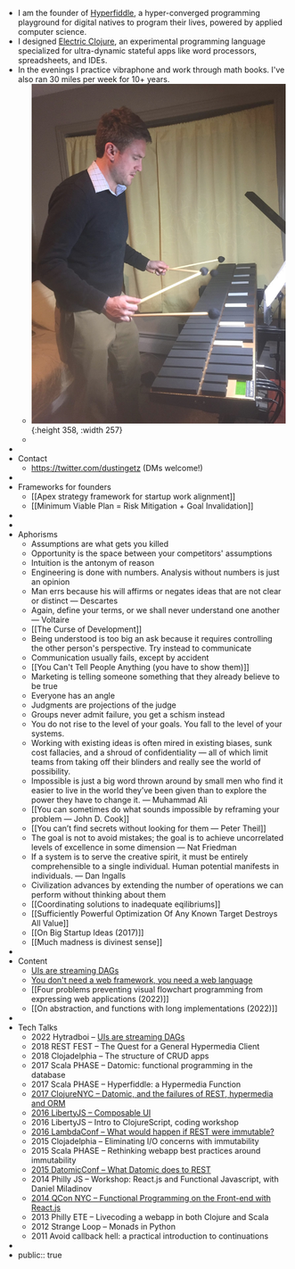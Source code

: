 - I am the founder of [Hyperfiddle](https://www.hyperfiddle.net/), a hyper-converged programming playground for digital natives to program their lives, powered by applied computer science.
- I designed [Electric Clojure](https://github.com/hyperfiddle/electric), an experimental programming language specialized for ultra-dynamic stateful apps like word processors, spreadsheets, and IDEs.
- In the evenings I practice vibraphone and work through math books. I've also ran 30 miles per week for 10+ years.
	- ![2016-vibraphone.jpg](../assets/2016-vibraphone_1677511165637_0.jpg){:height 358, :width 257}
	-
-
- Contact
	- https://twitter.com/dustingetz (DMs welcome!)
-
- Frameworks for founders
	- [[Apex strategy framework for startup work alignment]]
	- [[Minimum Viable Plan = Risk Mitigation + Goal Invalidation]]
-
-
- Aphorisms
	- Assumptions are what gets you killed
	- Opportunity is the space between your competitors' assumptions
	- Intuition is the antonym of reason
	- Engineering is done with numbers. Analysis without numbers is just an opinion
	- Man errs because his will affirms or negates ideas that are not clear or distinct — Descartes
	- Again, define your terms, or we shall never understand one another — Voltaire
	- [[The Curse of Development]]
	- Being understood is too big an ask because it requires controlling the other person's perspective. Try instead to communicate
	- Communication usually fails, except by accident
	- [[You Can't Tell People Anything (you have to show them)]]
	- Marketing is telling someone something that they already believe to be true
	- Everyone has an angle
	- Judgments are projections of the judge
	- Groups never admit failure, you get a schism instead
	- You do not rise to the level of your goals. You fall to the level of your systems.
	- Working with existing ideas is often mired in existing biases, sunk cost fallacies, and a shroud of confidentiality — all of which limit teams from taking off their blinders and really see the world of possibility.
	- Impossible is just a big word thrown around by small men who find it easier to live in the world they’ve been given than to explore the power they have to change it. — Muhammad Ali
	- [[You can sometimes do what sounds impossible by reframing your problem — John D. Cook]]
	- [[You can’t find secrets without looking for them — Peter Theil]]
	- The goal is not to avoid mistakes; the goal is to achieve uncorrelated levels of excellence in some dimension — Nat Friedman
	- If a system is to serve the creative spirit, it must be entirely comprehensible to a single individual. Human potential manifests in individuals. — Dan Ingalls
	- Civilization advances by extending the number of operations we can perform without thinking about them
	- [[Coordinating solutions to inadequate eqilibriums]]
	- [[Sufficiently Powerful Optimization Of Any Known Target Destroys All Value]]
	- [[On Big Startup Ideas (2017)]]
	- [[Much madness is divinest sense]]
-
- Content
	- [UIs are streaming DAGs](https://hyperfiddle.notion.site/UIs-are-streaming-DAGs-e181461681a8452bb9c7a9f10f507991)
	- [You don't need a web framework, you need a web language](https://hyperfiddle.notion.site/Reactive-Clojure-You-don-t-need-a-web-framework-you-need-a-web-language-44b5bfa526be4af282863f34fa1cfffc)
	- [[Four problems preventing visual flowchart programming from expressing web applications (2022)]]
	- [[On abstraction, and functions with long implementations (2022)]]
-
- Tech Talks
	- 2022 Hytradboi – [UIs are streaming DAGs](https://hyperfiddle.notion.site/UIs-are-streaming-DAGs-e181461681a8452bb9c7a9f10f507991)
	- 2018 REST FEST – The Quest for a General Hypermedia Client
	- 2018 Clojadelphia – The structure of CRUD apps
	- 2017 Scala PHASE – Datomic: functional programming in the database
	- 2017 Scala PHASE – Hyperfiddle: a Hypermedia Function
	- [2017 ClojureNYC – Datomic, and the failures of REST, hypermedia and ORM](https://s3.amazonaws.com/www.dustingetz.com/Getz+2017+Datomic%2C+ORM%2C+Hypermedia+-+ClojureNYC.pdf)
	- [2016 LibertyJS – Composable UI](https://www.youtube.com/watch?v=6888V9YsObM)
	- 2016 LibertyJS – Intro to ClojureScript, coding workshop
	- [2016 LambdaConf – What would happen if REST were immutable?](https://docs.google.com/document/d/1hb9qB_d9jlDUpgTSBcFELGhKuWVecVzgGCcOeR9UueE/edit#heading=h.up2n5n7x3shf)
	- 2015 Clojadelphia – Eliminating I/O concerns with immutability
	- 2015 Scala PHASE – Rethinking webapp best practices around immutability
	- [2015 DatomicConf – What Datomic does to REST](http://web.archive.org/web/20200810210507/http://www.dustingetz.com/:what-datomic-does-to-rest/)
	- 2014 Philly JS – Workshop: React.js and Functional Javascript, with Daniel Miladinov
	- [2014 QCon NYC – Functional Programming on the Front-end with React.js](https://www.infoq.com/presentations/fp-facebook-react)
	- 2013 Philly ETE – Livecoding a webapp in both Clojure and Scala
	- 2012 Strange Loop – Monads in Python
	- 2011 Avoid callback hell: a practical introduction to continuations
-
- public:: true